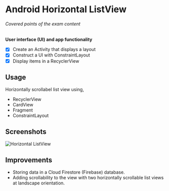 # Android Horizontal ListView 

###### Covered points of the exam content 

**User interface (UI) and app functionality**
- [x] Create an Activity that displays a layout
- [x] Construct a UI with ConstraintLayout
- [x] Display items in a RecyclerView

## Usage
Horizontally scrollabel list view using,
* RecyclerView 
* CardView 
* Fragment 
* ConstraintLayout


## Screenshots
![Horizontal ListView](https://mir-s3-cdn-cf.behance.net/project_modules/fs/77d4cb68918033.5b6db8bd5bb60.jpg)

## Improvements
* Storing data in a Cloud Firestore (Firebase) database.
* Adding scrollability to the view with two horizontally scrollable list views at landscape orientation. 






